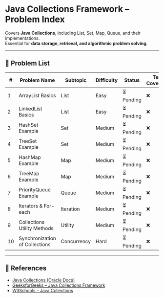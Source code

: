 # Java Collections Framework – Problem Index

Covers **Java Collections**, including List, Set, Map, Queue, and their implementations.  
Essential for **data storage, retrieval, and algorithmic problem solving**.

---

## 📌 Problem List

| # | Problem Name | Subtopic | Difficulty | Status | Test Coverage |
|---|--------------|----------|------------|--------|---------------|
| 1 | ArrayList Basics | List | Easy | ⏳ Pending | ❌ |
| 2 | LinkedList Basics | List | Easy | ⏳ Pending | ❌ |
| 3 | HashSet Example | Set | Medium | ⏳ Pending | ❌ |
| 4 | TreeSet Example | Set | Medium | ⏳ Pending | ❌ |
| 5 | HashMap Example | Map | Medium | ⏳ Pending | ❌ |
| 6 | TreeMap Example | Map | Medium | ⏳ Pending | ❌ |
| 7 | PriorityQueue Example | Queue | Medium | ⏳ Pending | ❌ |
| 8 | Iterators & For-each | Iteration | Medium | ⏳ Pending | ❌ |
| 9 | Collections Utility Methods | Utility | Medium | ⏳ Pending | ❌ |
| 10 | Synchronization of Collections | Concurrency | Hard | ⏳ Pending | ❌ |

---

## 🔗 References

- [Java Collections (Oracle Docs)](https://docs.oracle.com/javase/8/docs/technotes/guides/collections/overview.html)
- [GeeksforGeeks – Java Collections Framework](https://www.geeksforgeeks.org/collections-in-java-2/)
- [W3Schools – Java Collections](https://www.w3schools.com/java/java_arraylist.asp)
